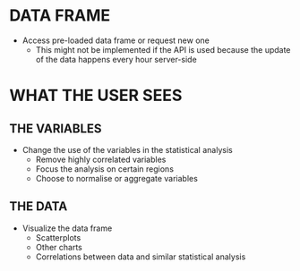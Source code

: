 # DATA FRAME

- Access pre-loaded data frame or request new one
  - This might not be implemented if the API is used because the update of the data happens every hour server-side

# WHAT THE USER SEES

## THE VARIABLES

- Change the use of the variables in the statistical analysis
  - Remove highly correlated variables
  - Focus the analysis on certain regions
  - Choose to normalise or aggregate variables

## THE DATA

- Visualize the data frame
  - Scatterplots
  - Other charts
  - Correlations between data and similar statistical analysis

